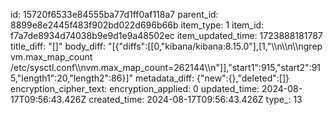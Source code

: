 id: 15720f6533e84555ba77d1ff0af118a7
parent_id: 8899e8e2445f483f902bd022d696b66b
item_type: 1
item_id: f7a7de8934d74038b9e9d1e9a48502ec
item_updated_time: 1723888181787
title_diff: "[]"
body_diff: "[{\"diffs\":[[0,\"kibana/kibana:8.15.0\"],[1,\"\\\n\\\n\\\ngrep vm.max_map_count /etc/sysctl.conf\\\nvm.max_map_count=262144\\\n\"]],\"start1\":915,\"start2\":915,\"length1\":20,\"length2\":86}]"
metadata_diff: {"new":{},"deleted":[]}
encryption_cipher_text: 
encryption_applied: 0
updated_time: 2024-08-17T09:56:43.426Z
created_time: 2024-08-17T09:56:43.426Z
type_: 13